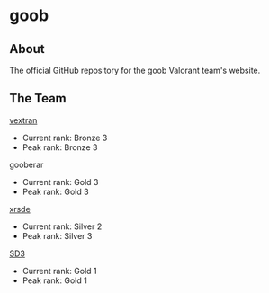 # goob
## About
The official GitHub repository for the goob Valorant team's website.
## The Team
[vextran](https://youtube.com/@ykVextran)
- Current rank: Bronze 3
- Peak rank: Bronze 3

gooberar
- Current rank: Gold 3
- Peak rank: Gold 3

[xrsde](https://youtube.com/@xrsde)
- Current rank: Silver 2
- Peak rank: Silver 3

[SD3](https://youtube.com/@sd3roblox)
- Current rank: Gold 1
- Peak rank: Gold 1
